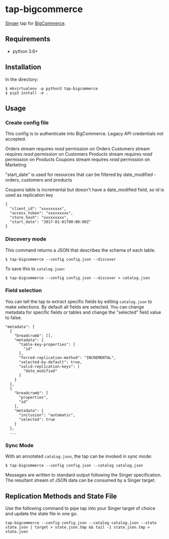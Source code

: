 # tap-bigcommerce

[Singer](https://singer.io) tap for [BigCommerce](https://developer.bigcommerce.com/).

## Requirements
- python 3.6+

## Installation

In the directory:

```
$ mkvirtualenv -p python3 tap-bigcommerce
$ pip3 install -e .
```

## Usage

### Create config file

This config is to authenticate into BigCommerce. Legacy API credentials not accepted.

Orders stream requires _read_ permission on Orders
Customers stream requires _read_ permission on Customers
Products stream requires _read_ permission on Products
Coupons stream requires _read_ permission on Marketing

"start_date" is used for resources that can be filtered by date_modified - orders, customers and products

Coupons table is incremental but doesn't have a date_modified field, so id is used as replication key


```
{
  "client_id": "xxxxxxxxx",
  "access_token": "xxxxxxxxx",
  "store_hash": "xxxxxxxxx",
  "start_date": "2017-01-01T00:00:00Z"
}
```

### Discovery mode

This command returns a JSON that describes the schema of each table.

```
$ tap-bigcommerce --config config.json --discover
```

To save this to `catalog.json`:

```
$ tap-bigcommerce --config config.json --discover > catalog.json
```

### Field selection

You can tell the tap to extract specific fields by editing `catalog.json` to make selections. By default all fields are selected. You can change metadata for specific fields or tables and change the "selected" field value to false.

```
"metadata": [
  {
    "breadcrumb": [],
    "metadata": {
      "table-key-properties": [
        "id"
      ],
      "forced-replication-method": "INCREMENTAL",
      "selected-by-default": true,
      "valid-replication-keys": [
        "date_modified"
      ]
    }
  },
  {
    "breadcrumb": [
      "properties",
      "id"
    ],
    "metadata": {
      "inclusion": "automatic",
      "selected": true
    }
  },
  ...
```

### Sync Mode

With an annotated `catalog.json`, the tap can be invoked in sync mode:

```
$ tap-bigcommerce --config config.json --catalog catalog.json
```

Messages are written to standard output following the Singer specification. The resultant stream of JSON data can be consumed by a Singer target.


## Replication Methods and State File

Use the following command to pipe tap into your Singer target of choice and update the state file in one go.

```
tap-bigcommerce --config config.json --catalog catalog.json --state state.json | target > state.json.tmp && tail -1 state.json.tmp > state.json
```

